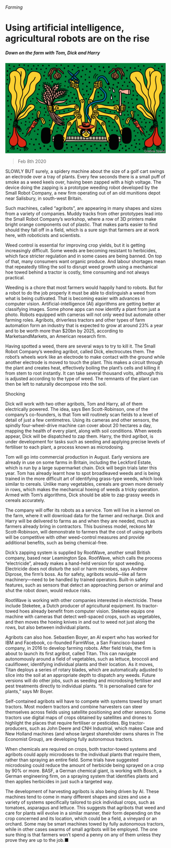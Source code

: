 ###### Farming

# Using artificial intelligence, agricultural robots are on the rise 

##### Down on the farm with Tom, Dick and Harry 

![image](images/20200208_STD001_0.jpg) 

> Feb 8th 2020 

SLOWLY BUT surely, a spidery machine about the size of a golf cart swings an electrode over a tray of plants. Every few seconds there is a small puff of smoke as a weed keels over, having been zapped with a high voltage. The device doing the zapping is a prototype weeding robot developed by the Small Robot Company, a new firm operating out of an old munitions depot near Salisbury, in south-west Britain.

Such machines, called “agribots”, are appearing in many shapes and sizes from a variety of companies. Muddy tracks from other prototypes lead into the Small Robot Company’s workshop, where a row of 3D printers make bright orange components out of plastic. That makes parts easier to find should they fall off in a field, which is a sure sign that farmers are at work here, with roboticists and scientists.


Weed control is essential for improving crop yields, but it is getting increasingly difficult. Some weeds are becoming resistant to herbicides, which face stricter regulation and in some cases are being banned. On top of that, many consumers want organic produce. And labour shortages mean that repeatedly tilling the soil to disrupt weed growth using a mechanical hoe towed behind a tractor is costly, time consuming and not always practical.

Weeding is a chore that most farmers would happily hand to robots. But for a robot to do the job properly it must be able to distinguish a weed from what is being cultivated. That is becoming easier with advances in computer vision. Artificial-intelligence (AI) algorithms are getting better at classifying images. Some phone apps can now identify a plant from just a photo. Robots equipped with cameras will not only weed but automate other farming roles. Agribots, driverless tractors and other types of farm automation form an industry that is expected to grow at around 23% a year and to be worth more than $20bn by 2025, according to MarketsandMarkets, an American research firm.

Having spotted a weed, there are several ways to try to kill it. The Small Robot Company’s weeding agribot, called Dick, electrocutes them. The robot’s wheels work like an electrode to make contact with the ground while another electrode is moved to touch the plant. This makes a circuit through the plant and creates heat, effectively boiling the plant’s cells and killing it from stem to root instantly. It can take several thousand volts, although this is adjusted according to the type of weed. The remnants of the plant can then be left to naturally decompose into the soil.

Shocking

Dick will work with two other agribots, Tom and Harry, all of them electrically powered. The idea, says Ben Scott-Robinson, one of the company’s co-founders, is that Tom will routinely scan fields to a level of detail of just a few centimetres. Using its cameras and other sensors, the spindly four-wheel-drive machine can cover about 20 hectares a day, mapping the health of every plant, along with soil conditions. When weeds appear, Dick will be dispatched to zap them. Harry, the third agribot, is under development for tasks such as seeding and applying precise levels of fertiliser to each plant, a process known as microdosing.

Tom will go into commercial production in August. Early versions are already in use on some farms in Britain, including the Leckford Estate, which is run by a large supermarket chain. Dick will begin trials later this year. Tom has already learnt how to spot broadleaved weeds and is being trained in the more difficult art of identifying grass-type weeds, which look similar to cereals. Unlike many vegetables, cereals are grown more densely in rows, which makes the mechanical hoeing of weeds a tricky operation. Armed with Tom’s algorithms, Dick should be able to zap grassy weeds in cereals accurately.

The company will offer its robots as a service. Tom will live in a kennel on the farm, where it will download data for the farmer and recharge. Dick and Harry will be delivered to farms as and when they are needed, much as farmers already bring in contractors. This business model, reckons Mr Scott-Robinson, will demonstrate to farmers that the cost of using agribots will be competitive with other weed-control measures and provide additional benefits, such as being chemical-free.

Dick’s zapping system is supplied by RootWave, another small British company, based near Leamington Spa. RootWave, which calls the process “electricide”, already makes a hand-held version for spot weeding. Electricide does not disturb the soil or harm microbes, says Andrew Diprose, the firm’s boss. As for safety, agribots would—like all farm machinery—need to be handled by trained operators. Built-in safety features, such as sensors that detect an approaching person or animal and shut the robot down, would reduce risks.

RootWave is working with other companies interested in electricide. These include Steketee, a Dutch producer of agricultural equipment. Its tractor-towed hoes already benefit from computer vision. Steketee equips one machine with cameras that detect well-spaced crops, such as vegetables, and then moves the hoeing knives in and out to weed not just along the rows, but also between individual plants.

Agribots can also hoe. Sebastien Boyer, an AI expert who has worked for IBM and Facebook, co-founded FarmWise, a San Francisco-based company, in 2016 to develop farming robots. After field trials, the firm is about to launch its first agribot, called Titan. This can navigate autonomously around a field of vegetables, such as lettuce, broccoli and cauliflower, identifying individual plants and their location. As it moves, Titan deploys a series of rotary blades, which are automatically adjusted to slice into the soil at an appropriate depth to dispatch any weeds. Future versions will do other jobs, such as seeding and microdosing fertiliser and pest treatments directly to individual plants. “It is personalised care for plants,” says Mr Boyer.

Self-contained agribots will have to compete with systems towed by smart tractors. Most modern tractors and combine harvesters can steer themselves across fields using satellite positioning and other sensors. Some tractors use digital maps of crops obtained by satellites and drones to highlight the places that require fertiliser or pesticides. Big tractor-producers, such as John Deere and CNH Industrial, which makes Case and New Holland machines (and whose largest shareholder owns shares in The Economist Group), are developing fully autonomous tractors.

When chemicals are required on crops, both tractor-towed systems and agribots could apply microdoses to the individual plants that require them, rather than spraying an entire field. Some trials have suggested microdosing could reduce the amount of herbicide being sprayed on a crop by 90% or more. BASF, a German chemical giant, is working with Bosch, a German engineering firm, on a spraying system that identifies plants and then applies herbicides in just such a targeted way.

The development of harvesting agribots is also being driven by AI. These machines tend to come in many different shapes and sizes and use a variety of systems specifically tailored to pick individual crops, such as tomatoes, asparagus and lettuce. This suggests that agribots that weed and care for plants will evolve in a similar manner, their form depending on the crop concerned and its location, which could be a field, a vineyard or an orchard. Some may be smart machines towed by fully autonomous tractors, while in other cases swarms of small agribots will be employed. The one sure thing is that farmers won’t spend a penny on any of them unless they prove they are up to the job.■

